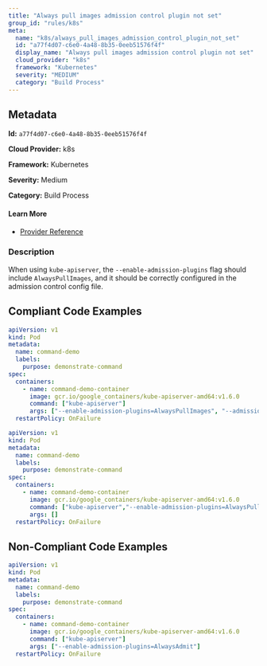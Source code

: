```yaml
---
title: "Always pull images admission control plugin not set"
group_id: "rules/k8s"
meta:
  name: "k8s/always_pull_images_admission_control_plugin_not_set"
  id: "a77f4d07-c6e0-4a48-8b35-0eeb51576f4f"
  display_name: "Always pull images admission control plugin not set"
  cloud_provider: "k8s"
  framework: "Kubernetes"
  severity: "MEDIUM"
  category: "Build Process"
---
```

## Metadata

**Id:** `a77f4d07-c6e0-4a48-8b35-0eeb51576f4f`

**Cloud Provider:** k8s

**Framework:** Kubernetes

**Severity:** Medium

**Category:** Build Process

#### Learn More

 - [Provider Reference](https://kubernetes.io/docs/reference/command-line-tools-reference/kube-apiserver/)

### Description

 When using `kube-apiserver`, the `--enable-admission-plugins` flag should include `AlwaysPullImages`, and it should be correctly configured in the admission control config file.


## Compliant Code Examples
```yaml
apiVersion: v1
kind: Pod
metadata:
  name: command-demo
  labels:
    purpose: demonstrate-command
spec:
  containers:
    - name: command-demo-container
      image: gcr.io/google_containers/kube-apiserver-amd64:v1.6.0
      command: ["kube-apiserver"]
      args: ["--enable-admission-plugins=AlwaysPullImages", "--admission-control-config-file=path/to/plugin/config/file.yaml"]
  restartPolicy: OnFailure

```

```yaml
apiVersion: v1
kind: Pod
metadata:
  name: command-demo
  labels:
    purpose: demonstrate-command
spec:
  containers:
    - name: command-demo-container
      image: gcr.io/google_containers/kube-apiserver-amd64:v1.6.0
      command: ["kube-apiserver","--enable-admission-plugins=AlwaysPullImages", "--admission-control-config-file=path/to/plugin/config/file.yaml"]
      args: []
  restartPolicy: OnFailure

```
## Non-Compliant Code Examples
```yaml
apiVersion: v1
kind: Pod
metadata:
  name: command-demo
  labels:
    purpose: demonstrate-command
spec:
  containers:
    - name: command-demo-container
      image: gcr.io/google_containers/kube-apiserver-amd64:v1.6.0
      command: ["kube-apiserver"]
      args: ["--enable-admission-plugins=AlwaysAdmit"]
  restartPolicy: OnFailure

```